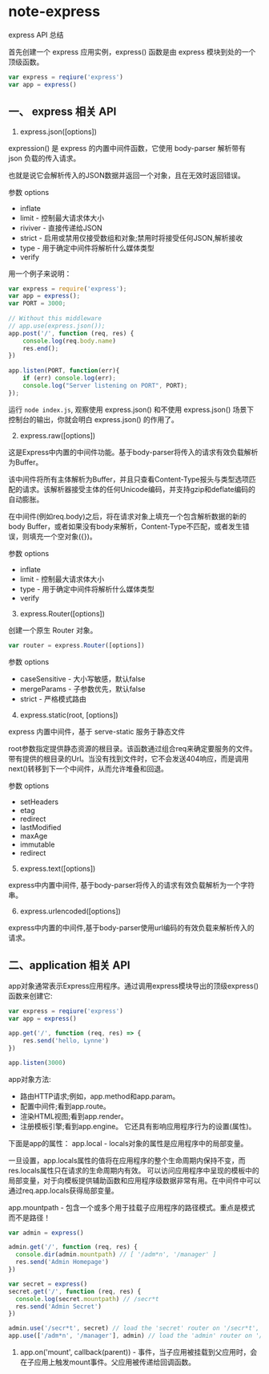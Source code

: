 # note-express
express API 总结

首先创建一个 express 应用实例，express() 函数是由 express 模块到处的一个顶级函数。

```js
var express = reqiure('express')
var app = express()
```

## 一、 express 相关 API

1. express.json([options])

expression() 是 express 的内置中间件函数，它使用 body-parser 解析带有 json 负载的传入请求。

也就是说它会解析传入的JSON数据并返回一个对象，且在无效时返回错误。

参数 options

- inflate
- limit - 控制最大请求体大小
- riviver - 直接传递给JSON
- strict - 启用或禁用仅接受数组和对象;禁用时将接受任何JSON,解析接收
- type - 用于确定中间件将解析什么媒体类型
- verify

用一个例子来说明：

```js
var express = require('express'); 
var app = express(); 
var PORT = 3000; 
  
// Without this middleware 
// app.use(express.json()); 
app.post('/', function (req, res) { 
    console.log(req.body.name) 
    res.end(); 
}) 
  
app.listen(PORT, function(err){ 
    if (err) console.log(err); 
    console.log("Server listening on PORT", PORT); 
});
```

运行 `node index.js`, 观察使用 express.json() 和不使用 express.json() 场景下控制台的输出，你就会明白 express.json() 的作用了。

2. express.raw([options])

这是Express中内置的中间件功能。基于body-parser将传入的请求有效负载解析为Buffer。

该中间件将所有主体解析为Buffer，并且只查看Content-Type报头与类型选项匹配的请求。该解析器接受主体的任何Unicode编码，并支持gzip和deflate编码的自动膨胀。

在中间件(例如req.body)之后，将在请求对象上填充一个包含解析数据的新的body Buffer，或者如果没有body来解析，Content-Type不匹配，或者发生错误，则填充一个空对象({})。

参数 options

- inflate
- limit - 控制最大请求体大小
- type - 用于确定中间件将解析什么媒体类型
- verify

3. express.Router([options])

创建一个原生 Router 对象。

```js
var router = express.Router([options])
```

参数 options 

- caseSensitive - 大小写敏感，默认false
- mergeParams - 子参数优先，默认false
- strict - 严格模式路由

4. express.static(root, [options])

express 内置中间件，基于 serve-static  服务于静态文件

root参数指定提供静态资源的根目录。该函数通过组合req来确定要服务的文件。带有提供的根目录的Url。当没有找到文件时，它不会发送404响应，而是调用next()转移到下一个中间件，从而允许堆叠和回退。

参数 options

- setHeaders
- etag
- redirect
- lastModified
- maxAge
- immutable
- redirect

5. express.text([options])

express中内置中间件, 基于body-parser将传入的请求有效负载解析为一个字符串。

6. express.urlencoded([options])

express中内置的中间件,基于body-parser使用url编码的有效负载来解析传入的请求。


## 二、application 相关 API

app对象通常表示Express应用程序。通过调用express模块导出的顶级express()函数来创建它:

```js
var express = reqiure('express')
var app = express()

app.get('/', function (req, res) => {
    res.send('hello, Lynne')
})

app.listen(3000)
```

app对象方法:

- 路由HTTP请求;例如，app.method和app.param。
- 配置中间件;看到app.route。
- 渲染HTML视图;看到app.render。
- 注册模板引擎;看到app.engine。
它还具有影响应用程序行为的设置(属性)。

下面是app的属性：
app.local - locals对象的属性是应用程序中的局部变量。

一旦设置，app.locals属性的值将在应用程序的整个生命周期内保持不变，而res.locals属性只在请求的生命周期内有效。
可以访问应用程序中呈现的模板中的局部变量，对于向模板提供辅助函数和应用程序级数据非常有用。在中间件中可以通过req.app.locals获得局部变量。

app.mountpath - 包含一个或多个用于挂载子应用程序的路径模式。重点是模式而不是路径！

```js
var admin = express()

admin.get('/', function (req, res) {
  console.dir(admin.mountpath) // [ '/adm*n', '/manager' ]
  res.send('Admin Homepage')
})

var secret = express()
secret.get('/', function (req, res) {
  console.log(secret.mountpath) // /secr*t
  res.send('Admin Secret')
})

admin.use('/secr*t', secret) // load the 'secret' router on '/secr*t', on the 'admin' sub app
app.use(['/adm*n', '/manager'], admin) // load the 'admin' router on '/adm*n' and '/manager', on the parent app
```

1. app.on('mount', callback(parent)) -  事件，当子应用被挂载到父应用时，会在子应用上触发mount事件。父应用被传递给回调函数。


